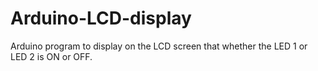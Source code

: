 # Arduino-LCD-display
Arduino program to display on the LCD screen that whether the LED 1  or LED 2 is  ON or OFF.
